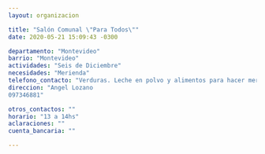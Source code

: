 ```yaml
---
layout: organizacion

title: "Salón Comunal \"Para Todos\""
date: 2020-05-21 15:09:43 -0300

departamento: "Montevideo"
barrio: "Montevideo"
actividades: "Seis de Diciembre"
necesidades: "Merienda"
telefono_contacto: "Verduras. Leche en polvo y alimentos para hacer merienda los sábados"
direccion: "Angel Lozano
097346881"

otros_contactos: ""
horario: "13 a 14hs"
aclaraciones: ""
cuenta_bancaria: ""

---
```

